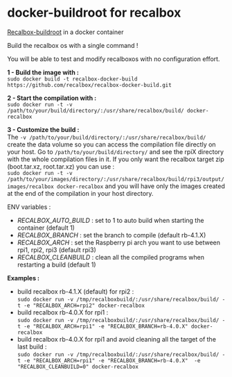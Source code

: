 # docker-buildroot for recalbox

[Recalbox-buildroot](https://github.com/recalbox/recalbox-buildroot) in a docker container

Build the recalbox os with a single command !

You will be able to test and modify recalboxos with no configuration effort.

**1 - Build the image with :**  
`sudo docker build -t recalbox-docker-build https://github.com/recalbox/recalbox-docker-build.git`

**2 - Start the compilation with :**   
`sudo docker run -t -v /path/to/your/build/directory/:/usr/share/recalbox/build/ docker-recalbox`

**3 - Customize the build :**   
The  `-v /path/to/your/build/directory/:/usr/share/recalbox/build/` create the data volume so you can access the compilation file directly on your host. Go to `/path/to/your/build/directory/` and see the rpiX directory with the whole compilation files in it.
If you only want the recalbox target zip (boot.tar.xz, root.tar.xz) you can use :  
`sudo docker run -t -v /path/to/your/images/directory/:/usr/share/recalbox/build/rpi3/output/images/recalbox docker-recalbox`
and you will have only the images created at the end of the compilation in your host directory.

ENV variables : 
- *RECALBOX_AUTO_BUILD* : set to 1 to auto build when starting the container (default 1)
- *RECALBOX_BRANCH* : set the branch to compile (default rb-4.1.X)
- *RECALBOX_ARCH* : set the Raspberry pi arch you want to use between rpi1, rpi2, rpi3 (default rpi3)
- *RECALBOX_CLEANBUILD* : clean all the compiled programs when restarting a build (default 1)

**Examples :** 
- build recalbox rb-4.1.X (default) for rpi2 :  
`sudo docker run -v /tmp/recalboxbuild/:/usr/share/recalbox/build/ -t -e "RECALBOX_ARCH=rpi2" docker-recalbox`
- build recalbox rb-4.0.X for rpi1 :  
`sudo docker run -v /tmp/recalboxbuild/:/usr/share/recalbox/build/ -t -e "RECALBOX_ARCH=rpi1" -e "RECALBOX_BRANCH=rb-4.0.X" docker-recalbox`
- build recalbox rb-4.0.X for rpi1 and avoid cleaning all the target of the last build :  
`sudo docker run -v /tmp/recalboxbuild/:/usr/share/recalbox/build/ -t -e "RECALBOX_ARCH=rpi1" -e "RECALBOX_BRANCH=rb-4.0.X"  -e "RECALBOX_CLEANBUILD=0" docker-recalbox`
